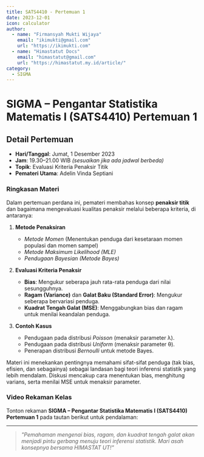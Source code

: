 ```yaml
--- 
title: SATS4410 - Pertemuan 1
date: 2023-12-01
icon: calculator
author:
  - name: "Firmansyah Mukti Wijaya"
    email: "ikimukti@gmail.com"
    url: "https://ikimukti.com"
  - name: "Himastatut Docs"
    email: "himastatut@gmail.com"
    url: "https://himastatut.my.id/article/"
category:
  - SIGMA
--- 
```


# SIGMA – Pengantar Statistika Matematis I (SATS4410) Pertemuan 1

## Detail Pertemuan

- **Hari/Tanggal**: Jumat, 1 Desember 2023  
- **Jam**: 19.30–21.00 WIB *(sesuaikan jika ada jadwal berbeda)*  
- **Topik**: Evaluasi Kriteria Penaksir Titik  
- **Pemateri Utama**: Adelin Vinda Septiani

### Ringkasan Materi

Dalam pertemuan perdana ini, pemateri membahas konsep **penaksir titik** dan bagaimana mengevaluasi kualitas penaksir melalui beberapa kriteria, di antaranya:

1. **Metode Penaksiran**  
   - *Metode Momen* (Menentukan penduga dari kesetaraan momen populasi dan momen sampel)  
   - *Metode Maksimum Likelihood (MLE)*  
   - *Pendugaan Bayesian (Metode Bayes)*  

2. **Evaluasi Kriteria Penaksir**  
   - **Bias**: Mengukur seberapa jauh rata-rata penduga dari nilai sesungguhnya.  
   - **Ragam (Variance)** dan **Galat Baku (Standard Error)**: Mengukur seberapa bervariasi penduga.  
   - **Kuadrat Tengah Galat (MSE)**: Menggabungkan bias dan ragam untuk menilai keandalan penduga.  

3. **Contoh Kasus**  
   - Pendugaan pada distribusi *Poisson* (menaksir parameter λ).  
   - Pendugaan pada distribusi *Uniform* (menaksir parameter θ).  
   - Penerapan distribusi *Bernoulli* untuk metode Bayes.  

Materi ini menekankan pentingnya memahami sifat-sifat penduga (tak bias, efisien, dan sebagainya) sebagai landasan bagi teori inferensi statistik yang lebih mendalam. Diskusi mencakup cara menentukan bias, menghitung varians, serta menilai MSE untuk menaksir parameter.

### Video Rekaman Kelas

Tonton rekaman **SIGMA – Pengantar Statistika Matematis I (SATS4410) Pertemuan 1** pada tautan berikut untuk pendalaman:

<VidStack
  src="https://www.youtube.com/watch?v=2QrOOk-wScU"
  title="SIGMA - Pengantar Statistika Matematis I (SATS4410) Pertemuan 1"
/>

--- 

> *"Pemahaman mengenai bias, ragam, dan kuadrat tengah galat akan menjadi pintu gerbang menuju teori inferensi statistik. Mari asah konsepnya bersama HIMASTAT UT!"*


<GitContributors />
<GitChangelog />